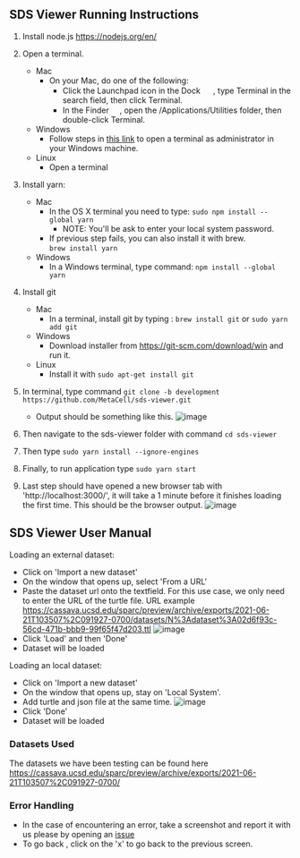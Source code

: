## SDS Viewer Running Instructions

1. Install node.js https://nodejs.org/en/
2. Open a terminal.
   - Mac
      - On your Mac, do one of the following:
         - Click the Launchpad icon  in the Dock <img src="https://help.apple.com/assets/5FDD15EE12A93C067904695E/5FDD15F412A93C0679046966/en_US/a1f94c9ca0de21571b88a8bf9aef36b8.png" alt="" height="15" width="15" originalimagename="SharedGlobalArt/AppIconTopic_Launchpad.png"> , type Terminal in the search field, then click Terminal.
         - In the Finder <img src="https://help.apple.com/assets/5FDD15EE12A93C067904695E/5FDD15F412A93C0679046966/en_US/058e4af8e726290f491044219d2eee73.png" alt="" height="15" width="15" originalimagename="SharedGlobalArt/AppIconTopic_Finder.png">, open the /Applications/Utilities folder, then double-click Terminal.
   -  Windows
      - Follow steps in [this link](https://www.howtogeek.com/194041/how-to-open-the-command-prompt-as-administrator-in-windows-8.1/) to open a terminal as administrator in your Windows machine. 
   - Linux
      -  Open a terminal
3. Install yarn:
   - Mac 
      - In the OS X terminal you need to type:
         `sudo npm install --global yarn`
          - NOTE: You'll be ask to enter your local system password.
      - If previous step fails, you can also install it with brew.  
         `brew install yarn`
   - Windows
      - In a Windows terminal, type command:
         `npm install --global yarn`
   
4. Install git
   - Mac
      - In a terminal, install git by typing : 
         `brew install git`  or `sudo yarn add git` 
   - Windows
      - Download installer from https://git-scm.com/download/win and run it.
   - Linux
      - Install it with 
         `sudo apt-get install git`
5. In terminal, type command `git clone -b development https://github.com/MetaCell/sds-viewer.git`
   - Output should be something like this.
   ![image](https://user-images.githubusercontent.com/4562825/136595047-0255afff-3b52-4cbe-9e2b-575ec4e46a66.png)

6. Then navigate to the sds-viewer folder with command `cd sds-viewer`
7. Then type `sudo yarn install --ignore-engines`
8. Finally, to run application type `sudo yarn start`
9. Last step should have opened a new browser tab with 'http://localhost:3000/', it will take a 1 minute before it finishes loading the first time.
   This should be the browser output.
   ![image](https://user-images.githubusercontent.com/4562825/136596619-4cfb3ba9-48bb-42c4-b128-331d0bf7e6e8.png)


## SDS Viewer User Manual
Loading an external dataset:
- Click on 'Import a new dataset'
- On the window that opens up, select 'From a URL'
- Paste the dataset url onto the textfield. For this use case, we only need to enter the URL of the turtle file.
  URL example https://cassava.ucsd.edu/sparc/preview/archive/exports/2021-06-21T103507%2C091927-0700/datasets/N%3Adataset%3A02d6f93c-56cd-471b-bbb9-99f65f47d203.ttl
  ![image](https://user-images.githubusercontent.com/4562825/136597116-4098f4eb-34ce-4abd-92fa-c6fbf6f2c92e.png)
- Click 'Load' and then 'Done'
- Dataset will be loaded

Loading an local dataset:
- Click on 'Import a new dataset'
- On the window that opens up, stay on 'Local System'.
- Add turtle and json file at the same time. 
  ![image](https://user-images.githubusercontent.com/4562825/136603905-83145d22-0bff-47b2-ae09-7117acc4c246.png)
- Click 'Done'
- Dataset will be loaded

### Datasets Used
The datasets we have been testing can be found here https://cassava.ucsd.edu/sparc/preview/archive/exports/2021-06-21T103507%2C091927-0700/

### Error Handling
- In the case of encountering an error, take a screenshot and report it with us please by opening an [issue](https://github.com/MetaCell/sds-viewer/issues/new)
- To go back , click on the 'x' to go back to the previous screen.

